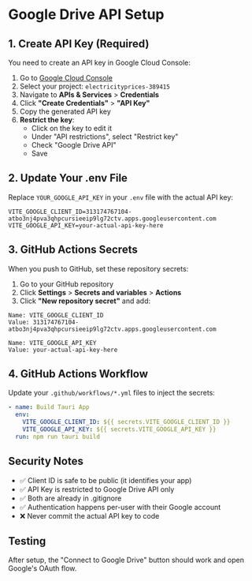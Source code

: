 # Google Drive API Setup

## 1. Create API Key (Required)

You need to create an API key in Google Cloud Console:

1. Go to [Google Cloud Console](https://console.cloud.google.com)
2. Select your project: `electricityprices-389415`
3. Navigate to **APIs & Services** > **Credentials**
4. Click **"Create Credentials"** > **"API Key"**
5. Copy the generated API key
6. **Restrict the key**:
   - Click on the key to edit it
   - Under "API restrictions", select "Restrict key"
   - Check "Google Drive API"
   - Save

## 2. Update Your .env File

Replace `YOUR_GOOGLE_API_KEY` in your `.env` file with the actual API key:

```env
VITE_GOOGLE_CLIENT_ID=313174767104-atbo3nj4pva3qhpcursieeip9lg72ctv.apps.googleusercontent.com
VITE_GOOGLE_API_KEY=your-actual-api-key-here
```

## 3. GitHub Actions Secrets

When you push to GitHub, set these repository secrets:

1. Go to your GitHub repository
2. Click **Settings** > **Secrets and variables** > **Actions**
3. Click **"New repository secret"** and add:

```
Name: VITE_GOOGLE_CLIENT_ID
Value: 313174767104-atbo3nj4pva3qhpcursieeip9lg72ctv.apps.googleusercontent.com

Name: VITE_GOOGLE_API_KEY  
Value: your-actual-api-key-here
```

## 4. GitHub Actions Workflow

Update your `.github/workflows/*.yml` files to inject the secrets:

```yaml
- name: Build Tauri App
  env:
    VITE_GOOGLE_CLIENT_ID: ${{ secrets.VITE_GOOGLE_CLIENT_ID }}
    VITE_GOOGLE_API_KEY: ${{ secrets.VITE_GOOGLE_API_KEY }}
  run: npm run tauri build
```

## Security Notes

- ✅ Client ID is safe to be public (it identifies your app)
- ✅ API Key is restricted to Google Drive API only
- ✅ Both are already in .gitignore
- ✅ Authentication happens per-user with their Google account
- ❌ Never commit the actual API key to code

## Testing

After setup, the "Connect to Google Drive" button should work and open Google's OAuth flow.